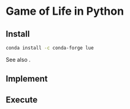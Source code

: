# Game of Life in Python

## Install
```bash
conda install -c conda-forge lue
```

See also [](#install-conda).


## Implement


## Execute

